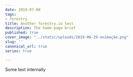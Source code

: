 ```yaml
---
date: 2019-07-08
tags:
- forestry
title: Another forestry.io test
description: The home page brief
published: true
cover_image: "../static/uploads/2019-06-29-animação.png"
slug: ''
canonical_url: true
series: true

---
```

Some text internally